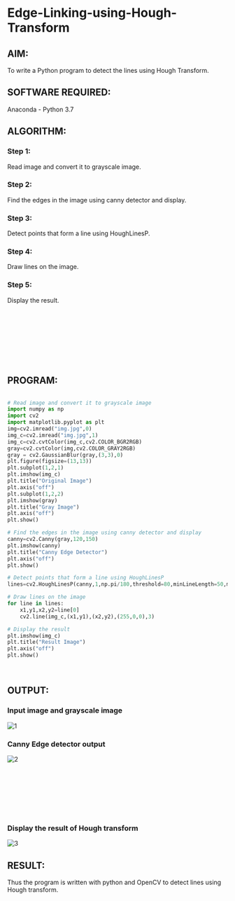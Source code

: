 # Edge-Linking-using-Hough-Transform
## AIM:
To write a Python program to detect the lines using Hough Transform.

## SOFTWARE REQUIRED:
Anaconda - Python 3.7

## ALGORITHM:
### Step 1:
Read image and convert it to grayscale image.

### Step 2:
Find the edges in the image using canny detector and display.

### Step 3:
Detect points that form a line using HoughLinesP.

### Step 4:
Draw lines on the image.

### Step 5:
Display the result.

<br><br><br><br><br><br><br>
## PROGRAM:
```Python

# Read image and convert it to grayscale image
import numpy as np
import cv2
import matplotlib.pyplot as plt
img=cv2.imread("img.jpg",0)
img_c=cv2.imread("img.jpg",1)
img_c=cv2.cvtColor(img_c,cv2.COLOR_BGR2RGB)
gray=cv2.cvtColor(img,cv2.COLOR_GRAY2RGB)
gray = cv2.GaussianBlur(gray,(3,3),0)
plt.figure(figsize=(13,13))
plt.subplot(1,2,1)
plt.imshow(img_c)
plt.title("Original Image")
plt.axis("off")
plt.subplot(1,2,2)
plt.imshow(gray)
plt.title("Gray Image")
plt.axis("off")
plt.show()

# Find the edges in the image using canny detector and display
canny=cv2.Canny(gray,120,150)
plt.imshow(canny)
plt.title("Canny Edge Detector")
plt.axis("off")
plt.show()

# Detect points that form a line using HoughLinesP
lines=cv2.HoughLinesP(canny,1,np.pi/180,threshold=80,minLineLength=50,maxLineGap=250)

# Draw lines on the image
for line in lines:
    x1,y1,x2,y2=line[0]
    cv2.line(img_c,(x1,y1),(x2,y2),(255,0,0),3)

# Display the result
plt.imshow(img_c)
plt.title("Result Image")
plt.axis("off")
plt.show()

```
<br>

## OUTPUT:

### Input image and grayscale image

![1](https://user-images.githubusercontent.com/75234991/168993263-dfdbd3c5-1aba-441d-908e-9622065ef1cd.jpg)

### Canny Edge detector output

![2](https://user-images.githubusercontent.com/75234991/168993301-b89105f3-d790-4c89-99c6-5f6b963e6cc2.jpg)

<br><br><br><br><br><br>

### Display the result of Hough transform

![3](https://user-images.githubusercontent.com/75234991/168993361-1b59d566-aa29-49cb-be06-a5a739fbb2d4.jpg)

## RESULT:
Thus the program is written with python and OpenCV to detect lines using Hough transform. 
